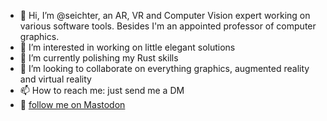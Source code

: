 - 👋 Hi, I’m @seichter, an AR, VR and Computer Vision expert working on various software tools. Besides I'm an appointed professor of computer graphics.
- 👀 I’m interested in working on little elegant solutions
- 🌱 I’m currently polishing my Rust skills
- 💞️ I’m looking to collaborate on everything graphics, augmented reality and virtual reality
- 📫 How to reach me: just send me a DM
- 🐘 <a rel="me" href="https://mastodon.social/@retrakker">follow me on Mastodon</a>

<!---
seichter/seichter is a ✨ special ✨ repository because its `README.md` (this file) appears on your GitHub profile.
You can click the Preview link to take a look at your changes.
--->
